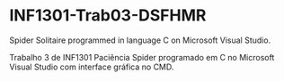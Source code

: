 # INF1301-Trab03-DSFHMR
Spider Solitaire programmed in language C on Microsoft Visual Studio.

Trabalho 3 de INF1301
Paciência Spider programado em C no Microsoft Visual Studio com interface gráfica no CMD.
